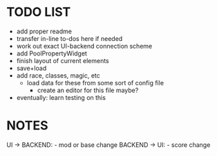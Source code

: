 # TODO LIST

- add proper readme
- transfer in-line to-dos here if needed
- work out exact UI-backend connection scheme
- add PoolPropertyWidget
- finish layout of current elements
- save+load
- add race, classes, magic, etc
    - load data for these from some sort of config file
        - create an editor for this file maybe?
- eventually: learn testing on this


# NOTES

UI -> BACKEND:
    - mod or base change
BACKEND -> UI:
    - score change
